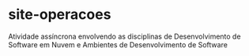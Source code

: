 # site-operacoes
Atividade assíncrona envolvendo as disciplinas de Desenvolvimento de Software em Nuvem e Ambientes de Desenvolvimento de Software
